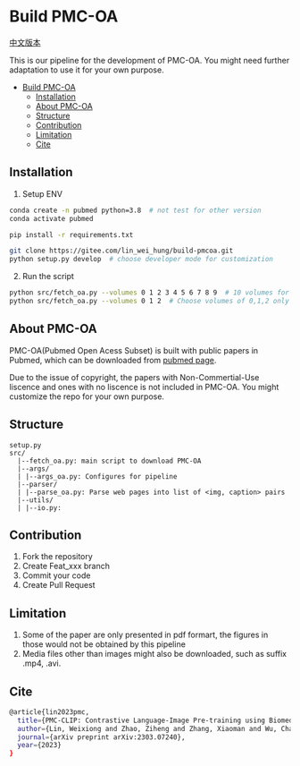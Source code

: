 # Build PMC-OA

[中文版本](./README.zh.md)

This is our pipeline for the development of PMC-OA.
You might need further adaptation to use it for your own purpose.

- [Build PMC-OA](#build-pmc-oa)
  - [Installation](#installation)
  - [About PMC-OA](#about-pmc-oa)
  - [Structure](#structure)
  - [Contribution](#contribution)
  - [Limitation](#limitation)
  - [Cite](#cite)

## Installation

1. Setup ENV
```bash
conda create -n pubmed python=3.8  # not test for other version
conda activate pubmed

pip install -r requirements.txt

git clone https://gitee.com/lin_wei_hung/build-pmcoa.git
python setup.py develop  # choose developer mode for customization
```

2. Run the script

```bash
python src/fetch_oa.py --volumes 0 1 2 3 4 5 6 7 8 9  # 10 volumes for PMC OA in total
python src/fetch_oa.py --volumes 0 1 2  # Choose volumes of 0,1,2 only
```

## About PMC-OA
PMC-OA(Pubmed Open Acess Subset) is built with public papers in Pubmed, which can be downloaded from [pubmed page](https://www.ncbi.nlm.nih.gov/pmc/tools/ftp/).

Due to the issue of copyright, the papers with Non-Commertial-Use liscence and ones with no liscence is not included in PMC-OA.
You might customize the repo for your own purpose.

## Structure
```
setup.py
src/
  |--fetch_oa.py: main script to download PMC-OA
  |--args/
  | |--args_oa.py: Configures for pipeline
  |--parser/
  | |--parse_oa.py: Parse web pages into list of <img, caption> pairs
  |--utils/
  | |--io.py: 
```

## Contribution

1.  Fork the repository
2.  Create Feat_xxx branch
3.  Commit your code
4.  Create Pull Request

## Limitation
1. Some of the paper are only presented in pdf formart, the figures in those would not be obtained by this pipeline
2. Media files other than images might also be downloaded, such as suffix .mp4, .avi.

## Cite

```bash
@article{lin2023pmc,
  title={PMC-CLIP: Contrastive Language-Image Pre-training using Biomedical Documents},
  author={Lin, Weixiong and Zhao, Ziheng and Zhang, Xiaoman and Wu, Chaoyi and Zhang, Ya and Wang, Yanfeng and Xie, Weidi},
  journal={arXiv preprint arXiv:2303.07240},
  year={2023}
}
```
